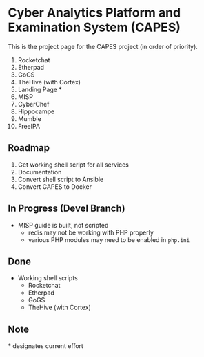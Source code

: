 # Cyber Analytics Platform and Examination System (CAPES)
This is the project page for the CAPES project (in order of priority).

1. Rocketchat
1. Etherpad
1. GoGS
1. TheHive (with Cortex)
1. Landing Page *
1. MISP
1. CyberChef
1. Hippocampe
1. Mumble
1. FreeIPA

## Roadmap
1. Get working shell script for all services
1. Documentation
1. Convert shell script to Ansible
1. Convert CAPES to Docker

## In Progress (Devel Branch)
* MISP guide is built, not scripted
  - redis may not be working with PHP properly
  - various PHP modules may need to be enabled in `php.ini`

## Done
* Working shell scripts
  - Rocketchat
  - Etherpad
  - GoGS
  - TheHive (with Cortex)

## Note
\* designates current effort
